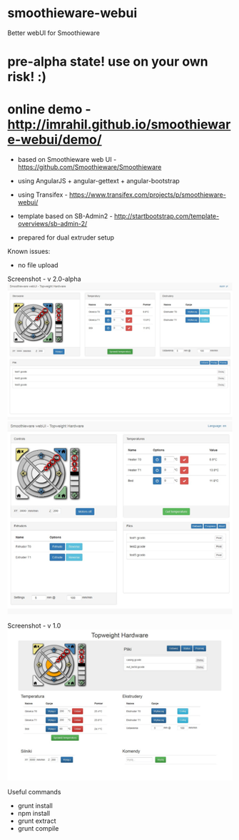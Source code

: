 smoothieware-webui
==================

Better webUI for Smoothieware

# pre-alpha state! use on your own risk! :)
# online demo - http://imrahil.github.io/smoothieware-webui/demo/

- based on Smoothieware web UI - https://github.com/Smoothieware/Smoothieware
- using AngularJS + angular-gettext + angular-bootstrap
- using Transifex - https://www.transifex.com/projects/p/smoothieware-webui/
- template based on SB-Admin2 - http://startbootstrap.com/template-overviews/sb-admin-2/

- prepared for dual extruder setup

Known issues:

- no file upload

Screenshot - v 2.0-alpha
![webUI](screenshot_v2_1.jpg?raw=true)
![webUI](screenshot_v2_2.jpg?raw=true)


Screenshot - v 1.0
![webUI](screenshot.jpg?raw=true)

Useful commands
- grunt install
- npm install
- grunt extract
- grunt compile